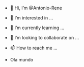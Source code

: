 - 👋 Hi, I’m @Antonio-Rene
- 👀 I’m interested in ...
- 🌱 I’m currently learning ...
- 💞️ I’m looking to collaborate on ...
- 📫 How to reach me ...

- Ola mundo

<!---
Antonio-Rene/Antonio-Rene is a ✨ special ✨ repository because its `README.md` (this file) appears on your GitHub profile.
You can click the Preview link to take a look at your changes.
--->
